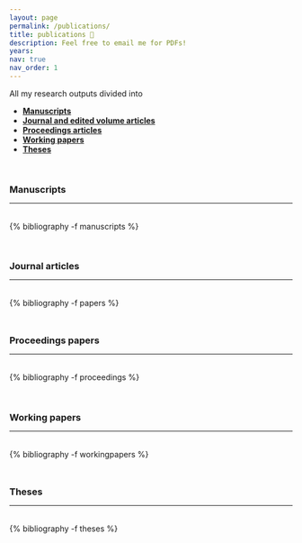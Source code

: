 ```yaml
---
layout: page
permalink: /publications/
title: publications 📝
description: Feel free to email me for PDFs!
years:
nav: true
nav_order: 1
---
```


<!-- _pages/publications.md -->

<p> 
All my research outputs divided into 
</p>


<p>
<ul>
    <li><a href="#manuscript"><b>Manuscripts</b></a></li>
    <li><a href="#journal"><b>Journal and edited volume articles</b></a></li>
    <li><a href="#proceedings"><b>Proceedings articles</b></a></li>
    <li><a href="#working"><b>Working papers</b></a></li>
    <li><a href="#theses"><b>Theses</b></a></li>
</ul>
</p>

<div class="publications">

<a id="manuscript"><h3 style="margin-top: 3.3rem; margin-bottom: 0.3rem;">Manuscripts</h3></a>
<hr style="color: var(--global-text-color); height: 1px; margin-bottom: 2rem;">
{% bibliography -f manuscripts %}

<a id="journal"><h3 style="margin-top: 3.3rem; margin-bottom: 0.3rem;">Journal articles</h3></a>
<hr style="color: var(--global-text-color); height: 1px; margin-bottom: 2rem;">
{% bibliography -f papers %}

<!--  <a id="manuscripts"><h3 style="margin-top: 3rem; margin-bottom: 0.3rem;">Manuscripts</h3></a>
<hr style="color: var(--global-text-color); height: 1px; margin-bottom: 2rem;"> -->

<!-- <h2 class="year">Proceedings articles</h2><br><br> -->

<a id="proceedings"><h3 style="margin-top: 3rem; margin-bottom: 0.3rem;">Proceedings papers</h3></a>
<hr style="color: var(--global-text-color); height: 1px; margin-bottom: 2rem;">
  
{% bibliography -f proceedings %}

<a id="journal"><h3 style="margin-top: 3.3rem; margin-bottom: 0.3rem;">Working papers</h3></a>
<hr style="color: var(--global-text-color); height: 1px; margin-bottom: 2rem;">
{% bibliography -f workingpapers %}

<a id="theses"><h3 style="margin-top: 3rem; margin-bottom: 0.3rem;">Theses</h3></a>
<hr style="color: var(--global-text-color); height: 1px; margin-bottom: 2rem;">
  
{% bibliography -f theses %}

</div>

<div class="publications">
